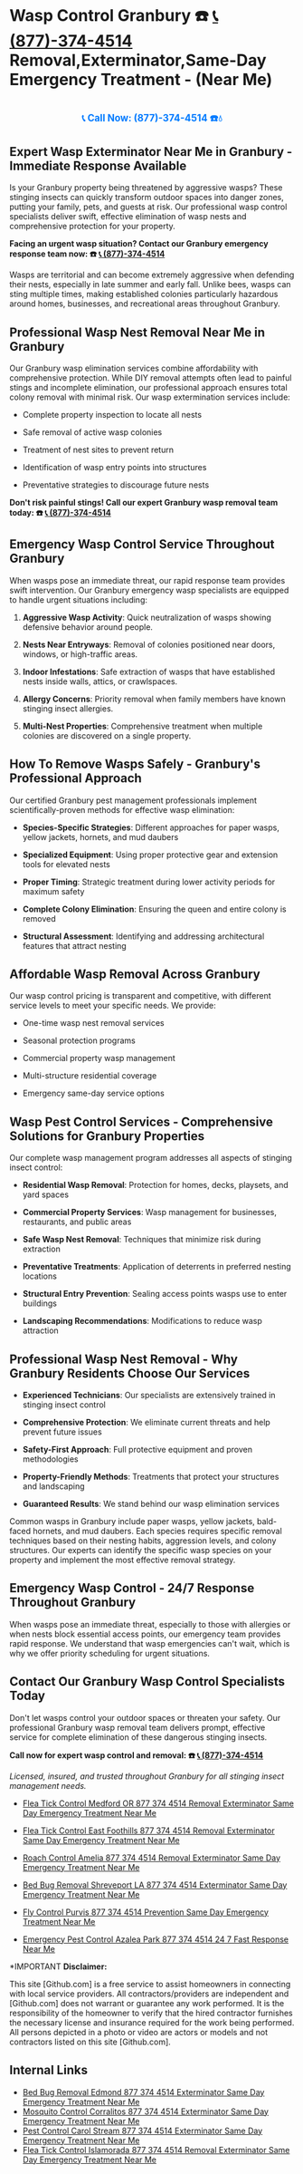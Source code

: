 # Wasp Control Granbury ☎️ [📞 (877)-374-4514](https://pest-control-4514.netlify.app) Removal,Exterminator,Same-Day Emergency Treatment - (Near Me) 
# 

<p align="center" style="font-size: 1.2em; font-weight: bold; margin: 20px 0;">
  <a href="https://pest-control-4514.netlify.app" target="_blank" style="color: #007BFF; text-decoration: none;">📞 Call Now: (877)-374-4514 ☎️💧</a>
</p>

## Expert Wasp Exterminator Near Me in Granbury - Immediate Response Available

Is your Granbury property being threatened by aggressive wasps? These stinging insects can quickly transform outdoor spaces into danger zones, putting your family, pets, and guests at risk. Our professional wasp control specialists deliver swift, effective elimination of wasp nests and comprehensive protection for your property.

**Facing an urgent wasp situation? Contact our Granbury emergency response team now: ☎️ [📞 (877)-374-4514](https://pest-control-4514.netlify.app)**

Wasps are territorial and can become extremely aggressive when defending their nests, especially in late summer and early fall. Unlike bees, wasps can sting multiple times, making established colonies particularly hazardous around homes, businesses, and recreational areas throughout Granbury.

## Professional Wasp Nest Removal Near Me in Granbury

Our Granbury wasp elimination services combine affordability with comprehensive protection. While DIY removal attempts often lead to painful stings and incomplete elimination, our professional approach ensures total colony removal with minimal risk. Our wasp extermination services include:

- Complete property inspection to locate all nests

- Safe removal of active wasp colonies

- Treatment of nest sites to prevent return

- Identification of wasp entry points into structures

- Preventative strategies to discourage future nests

**Don't risk painful stings! Call our expert Granbury wasp removal team today: ☎️ [📞 (877)-374-4514](https://pest-control-4514.netlify.app)**

## Emergency Wasp Control Service Throughout Granbury

When wasps pose an immediate threat, our rapid response team provides swift intervention. Our Granbury emergency wasp specialists are equipped to handle urgent situations including:

1. **Aggressive Wasp Activity**: Quick neutralization of wasps showing defensive behavior around people.

2. **Nests Near Entryways**: Removal of colonies positioned near doors, windows, or high-traffic areas.

3. **Indoor Infestations**: Safe extraction of wasps that have established nests inside walls, attics, or crawlspaces.

4. **Allergy Concerns**: Priority removal when family members have known stinging insect allergies.

5. **Multi-Nest Properties**: Comprehensive treatment when multiple colonies are discovered on a single property.

## How To Remove Wasps Safely - Granbury's Professional Approach

Our certified Granbury pest management professionals implement scientifically-proven methods for effective wasp elimination:

- **Species-Specific Strategies**: Different approaches for paper wasps, yellow jackets, hornets, and mud daubers

- **Specialized Equipment**: Using proper protective gear and extension tools for elevated nests

- **Proper Timing**: Strategic treatment during lower activity periods for maximum safety

- **Complete Colony Elimination**: Ensuring the queen and entire colony is removed

- **Structural Assessment**: Identifying and addressing architectural features that attract nesting

## Affordable Wasp Removal Across Granbury

Our wasp control pricing is transparent and competitive, with different service levels to meet your specific needs. We provide:

- One-time wasp nest removal services

- Seasonal protection programs

- Commercial property wasp management

- Multi-structure residential coverage

- Emergency same-day service options

## Wasp Pest Control Services - Comprehensive Solutions for Granbury Properties

Our complete wasp management program addresses all aspects of stinging insect control:

- **Residential Wasp Removal**: Protection for homes, decks, playsets, and yard spaces

- **Commercial Property Services**: Wasp management for businesses, restaurants, and public areas

- **Safe Wasp Nest Removal**: Techniques that minimize risk during extraction

- **Preventative Treatments**: Application of deterrents in preferred nesting locations

- **Structural Entry Prevention**: Sealing access points wasps use to enter buildings

- **Landscaping Recommendations**: Modifications to reduce wasp attraction

## Professional Wasp Nest Removal - Why Granbury Residents Choose Our Services

- **Experienced Technicians**: Our specialists are extensively trained in stinging insect control

- **Comprehensive Protection**: We eliminate current threats and help prevent future issues

- **Safety-First Approach**: Full protective equipment and proven methodologies

- **Property-Friendly Methods**: Treatments that protect your structures and landscaping

- **Guaranteed Results**: We stand behind our wasp elimination services

Common wasps in Granbury include paper wasps, yellow jackets, bald-faced hornets, and mud daubers. Each species requires specific removal techniques based on their nesting habits, aggression levels, and colony structures. Our experts can identify the specific wasp species on your property and implement the most effective removal strategy.

## Emergency Wasp Control - 24/7 Response Throughout Granbury

When wasps pose an immediate threat, especially to those with allergies or when nests block essential access points, our emergency team provides rapid response. We understand that wasp emergencies can't wait, which is why we offer priority scheduling for urgent situations.

## Contact Our Granbury Wasp Control Specialists Today

Don't let wasps control your outdoor spaces or threaten your safety. Our professional Granbury wasp removal team delivers prompt, effective service for complete elimination of these dangerous stinging insects.

**Call now for expert wasp control and removal: ☎️ [📞 (877)-374-4514](https://pest-control-4514.netlify.app)**

*Licensed, insured, and trusted throughout Granbury for all stinging insect management needs.*


- [Flea Tick Control Medford OR 877 374 4514 Removal Exterminator Same Day Emergency Treatment Near Me](https://github.com/allyoucaneatsushiin/pest-control/blob/main/Flea-Tick-Control-Medford-OR-877-374-4514-Removal-Exterminator-Same-Day-Emergency-Treatment-Near-Me.md)
- [Flea Tick Control East Foothills 877 374 4514 Removal Exterminator Same Day Emergency Treatment Near Me](https://github.com/allyoucaneatsushiin/pest-control/blob/main/Flea-Tick-Control-East-Foothills-877-374-4514-Removal-Exterminator-Same-Day-Emergency-Treatment-Near-Me.md)
- [Roach Control Amelia 877 374 4514 Removal Exterminator Same Day Emergency Treatment Near Me](https://github.com/allyoucaneatsushiin/pest-control/blob/main/Roach-Control-Amelia-877-374-4514-Removal-Exterminator-Same-Day-Emergency-Treatment-Near-Me.md)


- [Bed Bug Removal Shreveport LA 877 374 4514 Exterminator Same Day Emergency Treatment Near Me](https://github.com/allyoucaneatsushiin/pest-control/blob/main/Bed-Bug-Removal-Shreveport-LA-877-374-4514-Exterminator-Same-Day-Emergency-Treatment-Near-Me.md)
- [Fly Control Purvis 877 374 4514 Prevention Same Day Emergency Treatment Near Me](https://github.com/allyoucaneatsushiin/pest-control/blob/main/Fly-Control-Purvis-877-374-4514-Prevention-Same-Day-Emergency-Treatment-Near-Me.md)
- [Emergency Pest Control Azalea Park 877 374 4514 24 7 Fast Response Near Me](https://github.com/allyoucaneatsushiin/pest-control/blob/main/Emergency-Pest-Control-Azalea-Park-877-374-4514-24-7-Fast-Response-Near-Me.md)


*IMPORTANT **Disclaimer:**  

This site [Github.com] is a free service to assist homeowners in connecting with local service providers. All contractors/providers are independent and [Github.com] does not warrant or guarantee any work performed. It is the responsibility of the homeowner to verify that the hired contractor furnishes the necessary license and insurance required for the work being performed. All persons depicted in a photo or video are actors or models and not contractors listed on this site [Github.com].


## Internal Links
- [Bed Bug Removal Edmond 877 374 4514 Exterminator Same Day Emergency Treatment Near Me](https://github.com/allyoucaneatsushiin/pest-control/blob/main/Bed-Bug-Removal-Edmond-877-374-4514-Exterminator-Same-Day-Emergency-Treatment-Near-Me.md)
- [Mosquito Control Corralitos 877 374 4514 Exterminator Same Day Emergency Treatment Near Me](https://github.com/allyoucaneatsushiin/pest-control/blob/main/Mosquito-Control-Corralitos-877-374-4514-Exterminator-Same-Day-Emergency-Treatment-Near-Me.md)
- [Pest Control Carol Stream 877 374 4514 Exterminator Same Day Emergency Treatment Near Me](https://github.com/allyoucaneatsushiin/pest-control/blob/main/Pest-Control-Carol-Stream-877-374-4514-Exterminator-Same-Day-Emergency-Treatment-Near-Me.md)
- [Flea Tick Control Islamorada 877 374 4514 Removal Exterminator Same Day Emergency Treatment Near Me](https://github.com/allyoucaneatsushiin/pest-control/blob/main/Flea-Tick-Control-Islamorada-877-374-4514-Removal-Exterminator-Same-Day-Emergency-Treatment-Near-Me.md)
